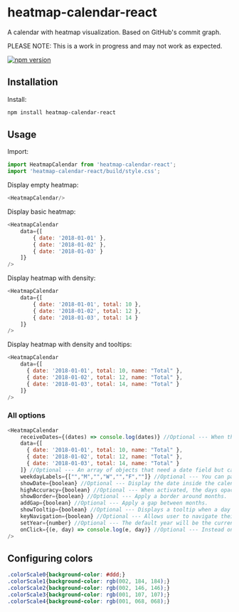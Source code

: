 # heatmap-calendar-react
A calendar with heatmap visualization. Based on GitHub's commit graph.

PLEASE NOTE: This is a work in progress and may not work as expected.

[![npm version](https://badge.fury.io/js/heatmap-calendar-react.svg)](https://badge.fury.io/js/heatmap-calendar-react)

## Installation

Install:

```bash
npm install heatmap-calendar-react
```

## Usage

Import:

```javascript
import HeatmapCalendar from 'heatmap-calendar-react';
import 'heatmap-calendar-react/build/style.css';
```

Display empty heatmap:

```javascript
<HeatmapCalendar/>
```

Display basic heatmap:

```javascript
<HeatmapCalendar
    data={[
        { date: '2018-01-01' },
        { date: '2018-01-02' },
        { date: '2018-01-03' }
    ]}
/>
```

Display heatmap with density:

```javascript
<HeatmapCalendar
    data={[
        { date: '2018-01-01', total: 10 },
        { date: '2018-01-02', total: 12 },
        { date: '2018-01-03', total: 14 }
    ]}
/>
```

Display heatmap with density and tooltips:

```javascript
<HeatmapCalendar
    data={[
      { date: '2018-01-01', total: 10, name: "Total" },
      { date: '2018-01-02', total: 12, name: "Total" },
      { date: '2018-01-03', total: 14, name: "Total" }
    ]}
/>
```

### All options

```javascript
<HeatmapCalendar
    receiveDates={(dates) => console.log(dates)} //Optional --- When this is used you will receive the dates that the user selects, they will be able to select multiple dates.
    data={[
      { date: '2018-01-01', total: 10, name: "Total" },
      { date: '2018-01-02', total: 12, name: "Total" },
      { date: '2018-01-03', total: 14, name: "Total" }
    ]} //Optional --- An array of objects that need a date field but can have a total (which is used to show density for the date) as well as a name field which is used for the tooltip.
    weekdayLabels={["","M","","W","","F",""]} //Optional --- You can pass custom weekday labels, this may need to be adjusted with css.
    showDate={boolean} //Optional --- Display the date inside the calendar day.
    highAccuracy={boolean} //Optional --- When activated, the days opacity is used to represent density as well as colour.
    showBorder={boolean} //Optional --- Apply a border around months.
    addGap={boolean} //Optional --- Apply a gap between months.
    showTooltip={boolean} //Optional --- Displays a tooltip when a day is hovered. Uses the name field in the data object. 
    keyNavigation={boolean} //Optional --- Allows user to navigate their selection using the arrows keys and close their selection using the escape key.
    setYear={number} //Optional --- The default year will be the current year, however this can be changed by entering a numeric value e.g. 2010
    onClick={(e, day) => console.log(e, day)} //Optional --- Instead on using receiveDates, you can use onClick. This will only allow the user to make one selection at a time.
/>
```

## Configuring colors

```css
.colorScale0{background-color: #ddd;}
.colorScale1{background-color: rgb(002, 184, 184);}
.colorScale2{background-color: rgb(002, 146, 146);}
.colorScale3{background-color: rgb(001, 107, 107);}
.colorScale4{background-color: rgb(001, 068, 068);}
```
